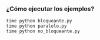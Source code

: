 ### ¿Cómo ejecutar los ejemplos?

	time python bloqueante.py
	time python paralelo.py
	time python no_bloqueante.py
